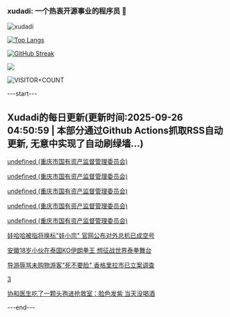 ### xudadi: 一个热衷开源事业的程序员 👋

![xudadi](https://github-readme-stats-git-masterorgs-github-readme-stats-team.vercel.app/api?username=xudadi)

[![Top Langs](https://github-readme-stats.vercel.app/api/top-langs/?username=xudadi)](https://github.com/anuraghazra/github-readme-stats)

[![GitHub Streak](https://streak-stats.demolab.com?user=xudadi&locale=zh_Hans)](https://git.io/streak-stats)

![](https://raw.githubusercontent.com/xudadi/xudadi/main/assets/github-contribution-grid-snake.svg)

![VISITOR+COUNT](https://komarev.com/ghpvc/?username=xudadi&label=VISITOR+COUNT)


---start---

## Xudadi的每日更新(更新时间:2025-09-26 04:50:59 | 本部分通过Github Actions抓取RSS自动更新, 无意中实现了自动刷绿墙...)

[undefined (重庆市国有资产监督管理委员会)](https://dadilab.github.io/feeds/all.xml)

[undefined (重庆市国有资产监督管理委员会)](https://dadilab.github.io/feeds/all.xml)

[undefined (重庆市国有资产监督管理委员会)](https://dadilab.github.io/feeds/all.xml)

[undefined (重庆市国有资产监督管理委员会)](https://dadilab.github.io/feeds/all.xml)

[undefined (重庆市国有资产监督管理委员会)](https://dadilab.github.io/feeds/all.xml)

[娃哈哈被指将换标"娃小宗" 官网公布对外总机已成空号](https://m.163.com/news/article/KAA8P3VM053469LG.html)

[安徽18岁小伙在泰国KO伊朗拳王 想征战世界泰拳舞台](https://m.163.com/news/article/KAA2VUN7053469LG.html)

[导游辱骂未购物游客"死不要脸" 香格里拉市已立案调查](https://m.163.com/news/article/KAA498QF0514R9P4.html)

[3](https://m.163.com/touch/news/sub/domestic)

[协和医生吃了一颗头孢进抢救室：脸色发紫 当天没喝酒](https://m.163.com/news/article/KA9LK2RF052583KJ.html)

---end---
